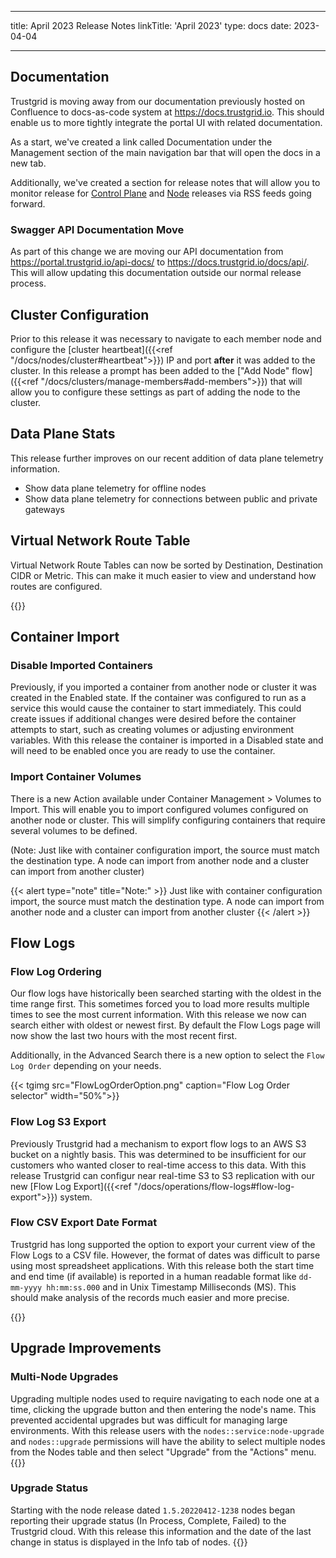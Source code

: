 ---
title: April 2023 Release Notes
linkTitle: 'April 2023'
type: docs
date: 2023-04-04

----
## Documentation 
Trustgrid is moving away from our documentation previously hosted on Confluence to docs-as-code system at https://docs.trustgrid.io. This should enable us to more tightly integrate the portal UI with related documentation. 

As a start, we've created a link called Documentation under the Management section of the main navigation bar that will open the docs in a new tab.

Additionally, we've created a section for release notes that will allow you to monitor release for [Control Plane](https://docs.trustgrid.io/release-notes/cloud/) and [Node](https://docs.trustgrid.io/release-notes/node/) releases via RSS feeds going forward. 

### Swagger API Documentation Move
As part of this change we are moving our API documentation from https://portal.trustgrid.io/api-docs/ to https://docs.trustgrid.io/docs/api/. This will allow updating this documentation outside our normal release process. 


## Cluster Configuration
Prior to this release it was necessary to navigate to each member node and configure the [cluster heartbeat]({{<ref "/docs/nodes/cluster#heartbeat">}}) IP and port **after** it was added to the cluster.  In this release a prompt has been added to the ["Add Node" flow]({{<ref "/docs/clusters/manage-members#add-members">}}) that will allow you to configure these settings as part of adding the node to the cluster. 

## Data Plane Stats
This release further improves on our recent addition of data plane telemetry information.
* Show data plane telemetry for offline nodes
* Show data plane telemetry for connections between public and private gateways

## Virtual Network Route Table
Virtual Network Route Tables can now be sorted by Destination, Destination CIDR or Metric.  This can make it much easier to view and understand how routes are configured. 

{{<tgimg src="sorted-routes.png" width="80%" caption="Virtual Network Routes sorted by destination" alt="Table with multiple routes listing their Destination device, Destination CIDR, Metric and Description. Sorted by the destination device.">}}

## Container Import
### Disable Imported Containers
Previously, if you imported a container from another node or cluster it was created in the Enabled state. If the container was configured to run as a service this would cause the container to start immediately. This could create issues if additional changes were desired before the container attempts to start, such as creating volumes or adjusting environment variables. With this release the container is imported in a Disabled state and will need to be enabled once you are ready to use the container.

### Import Container Volumes
There is a new Action available under Container Management > Volumes to Import. This will enable you to import configured volumes configured on another node or cluster. This will simplify configuring containers that require several volumes to be defined.

(Note: Just like with container configuration import, the source must match the destination type. A node can import from another node and a cluster can import from another cluster)

{{< alert type="note" title="Note:" >}}
Just like with container configuration import, the source must match the destination type. A node can import from another node and a cluster can import from another cluster
{{< /alert >}}

## Flow Logs

### Flow Log Ordering
Our flow logs have historically been searched starting with the oldest in the time range first. This sometimes forced you to load more results multiple times to see the most current information. With this release we now can search either with oldest or newest first. By default the Flow Logs page will now show the last two hours with the most recent first. 

Additionally, in the Advanced Search there is a new option to select the `Flow Log Order` depending on your needs.


{{< tgimg src="FlowLogOrderOption.png" caption="Flow Log Order selector" width="50%">}}

### Flow Log S3 Export
Previously Trustgrid had a mechanism to export flow logs to an AWS S3 bucket on a nightly basis.  This was determined to be insufficient for our customers who wanted closer to real-time access to this data. With this release Trustgrid can configur near real-time S3 to S3 replication with our new [Flow Log Export]({{<ref "/docs/operations/flow-logs#flow-log-export">}}) system. 

### Flow CSV Export Date Format
Trustgrid has long supported the option to export your current view of the Flow Logs to a CSV file.  However, the format of dates was difficult to parse using most spreadsheet applications. With this release both the start time and end time (if available) is reported in a human readable format like `dd-mm-yyyy hh:mm:ss.000` and in Unix Timestamp Milliseconds (MS).  This should make analysis of the records much easier and more precise. 

{{<tgimg src="flow-log-csv-date.png" width="40%" caption="Example CSV export" alt="text CSV export example showing 'startTime' and 'startTimeMS' fields">}}


## Upgrade Improvements
### Multi-Node Upgrades
Upgrading multiple nodes used to require navigating to each node one at a time, clicking the upgrade button and then entering the node's name.   This prevented accidental upgrades but was difficult for managing large environments.  With this release users with the `nodes::service:node-upgrade` and `nodes::upgrade` permissions will have the ability to select multiple nodes from the Nodes table and then select "Upgrade" from the "Actions" menu.
{{<tgimg src="multi-node-upgrade.png" width="30%" caption="Multi-Node Upgrade Action" alt="Nodes table with two nodes selected, with the Actions dropdown showing the Upgrade option">}}

### Upgrade Status 
Starting with the node release dated `1.5.20220412-1238` nodes began reporting their upgrade status (In Process, Complete, Failed) to the Trustgrid cloud.  With this release this information and the date of the last change in status is displayed in the Info tab of nodes.
{{<tgimg src="upgrade-status.png" width="50%" caption="Upgrade Status section" alt="Table showing upgrade status of Complete and the completion time">}}



